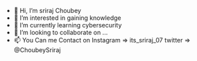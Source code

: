 - 👋 Hi, I’m sriraj Choubey
- 👀 I’m interested in gaining knowledge
- 🌱 I’m currently learning cybersecurity
- 💞️ I’m looking to collaborate on ...
- 📫 You Can me Contact on Instagram => its_sriraj_07 
                            twitter => @ChoubeySriraj

